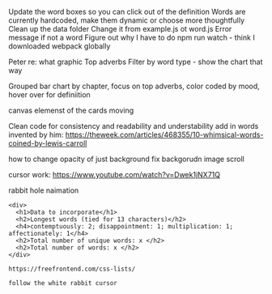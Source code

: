 
Update the word boxes so you can click out of the definition
Words are currently hardcoded, make them dynamic or choose more thoughtfully
Clean up the data folder
Change it from example.js ot word.js
Error message if not a word
Figure out why I have to do npm run watch - think I downloaded webpack globally

Peter re: what graphic
Top adverbs
Filter by word type - show the chart that way

Grouped bar chart by chapter, focus on top adverbs, color coded by mood, hover over for definiition

canvas elemenst of the cards moving

Clean code for consistency and readability and understability
add in words invented by him: https://theweek.com/articles/468355/10-whimsical-words-coined-by-lewis-carroll

how to change opacity of just background
fix backgorudn image scroll

cursor work: https://www.youtube.com/watch?v=Dwek1jNX71Q

rabbit hole naimation

    <div>
      <h1>Data to incorporate</h1>
      <h2>Longest words (tied for 13 characters)</h2>
      <h4>contemptuously: 2; disappointment: 1; multiplication: 1; affectionately: 1</h4>
      <h2>Total number of unique words: x </h2>
      <h2>Total number of words: x </h2>
    </div>

    https://freefrontend.com/css-lists/

    follow the white rabbit cursor